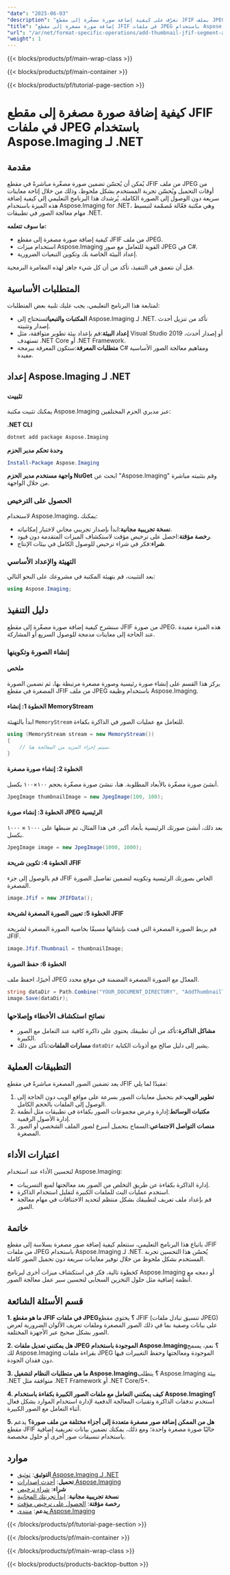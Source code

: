 ```yaml
---
"date": "2025-06-03"
"description": "تعرّف على كيفية إضافة صورة مصغّرة إلى مقطع JFIF بملف JPEG باستخدام Aspose.Imaging لـ .NET. حسّن أوقات تحميل الصور وتجربة المستخدم مع هذا الدليل الشامل."
"title": "إضافة صورة مصغرة إلى مقطع JFIF في ملفات JPEG باستخدام Aspose.Imaging لـ .NET"
"url": "/ar/net/format-specific-operations/add-thumbnail-jfif-segment-aspose-imaging-net/"
"weight": 1
---
```


{{< blocks/products/pf/main-wrap-class >}}

{{< blocks/products/pf/main-container >}}

{{< blocks/products/pf/tutorial-page-section >}}
# كيفية إضافة صورة مصغرة إلى مقطع JFIF في ملفات JPEG باستخدام Aspose.Imaging لـ .NET

## مقدمة

يُمكن أن يُحسّن تضمين صورة مصغّرة مباشرةً في مقطع JFIF من ملف JPEG من أوقات التحميل ويُحسّن تجربة المستخدم بشكل ملحوظ، وذلك من خلال إتاحة معاينات سريعة دون الوصول إلى الصورة الكاملة. يُرشدك هذا البرنامج التعليمي إلى كيفية إضافة هذه الميزة باستخدام Aspose.Imaging for .NET، وهي مكتبة فعّالة مُصمّمة لتبسيط مهام معالجة الصور في تطبيقات .NET.

**ما سوف تتعلمه:**
- كيفية إضافة صورة مصغرة إلى مقطع JFIF من ملف JPEG.
- استخدام ميزات Aspose.Imaging القوية للتعامل مع صور JPEG في C#.
- إعداد البيئة الخاصة بك وتكوين التبعيات الضرورية.

قبل أن نتعمق في التنفيذ، تأكد من أن كل شيء جاهز لهذه المغامرة البرمجية.

## المتطلبات الأساسية

لمتابعة هذا البرنامج التعليمي، يجب عليك تلبية بعض المتطلبات:

- **المكتبات والتبعيات**ستحتاج إلى Aspose.Imaging لـ .NET. تأكد من تنزيل أحدث إصدار وتثبيته.
- **إعداد البيئة**:قم بإعداد بيئة تطوير متوافقة، مثل Visual Studio 2019 أو إصدار أحدث، تستهدف .NET Core أو .NET Framework.
- **متطلبات المعرفة**:ستكون المعرفة ببرمجة C# ومفاهيم معالجة الصور الأساسية مفيدة.

## إعداد Aspose.Imaging لـ .NET

### تثبيت

يمكنك تثبيت مكتبة Aspose.Imaging عبر مديري الحزم المختلفين:

**.NET CLI**
```bash
dotnet add package Aspose.Imaging
```

**وحدة تحكم مدير الحزم**
```powershell
Install-Package Aspose.Imaging
```

**واجهة مستخدم مدير الحزم NuGet**
ابحث عن "Aspose.Imaging" وقم بتثبيته مباشرة من خلال الواجهة.

### الحصول على الترخيص

لاستخدام Aspose.Imaging، يمكنك:
- **نسخة تجريبية مجانية**:ابدأ بإصدار تجريبي مجاني لاختبار إمكانياته.
- **رخصة مؤقتة**:احصل على ترخيص مؤقت لاستكشاف الميزات المتقدمة دون قيود.
- **شراء**:فكر في شراء ترخيص للوصول الكامل في بيئات الإنتاج.

### التهيئة والإعداد الأساسي

بعد التثبيت، قم بتهيئة المكتبة في مشروعك على النحو التالي:

```csharp
using Aspose.Imaging;
```

## دليل التنفيذ

سنشرح كيفية إضافة صورة مصغّرة إلى مقطع JFIF من صورة JPEG. هذه الميزة مفيدة عند الحاجة إلى معاينات مدمجة للوصول السريع أو المشاركة.

### إنشاء الصورة وتكوينها

#### ملخص

يركز هذا القسم على إنشاء صورة رئيسية وصورة مصغرة مرتبطة بها، ثم تضمين الصورة المصغرة في مقطع JFIF من ملف JPEG باستخدام وظيفة Aspose.Imaging.

#### الخطوة 1: إنشاء MemoryStream

ابدأ بالتهيئة `MemoryStream` للتعامل مع عمليات الصور في الذاكرة بكفاءة.

```csharp
using (MemoryStream stream = new MemoryStream())
{
    // سيتم إجراء المزيد من المعالجة هنا.
}
```

#### الخطوة 2: إنشاء صورة مصغرة

أنشئ صورة مصغّرة بالأبعاد المطلوبة. هنا، ننشئ صورة مصغّرة بحجم ١٠٠×١٠٠ بكسل.

```csharp
JpegImage thumbnailImage = new JpegImage(100, 100);
```

#### الخطوة 3: إنشاء صورة JPEG الرئيسية

بعد ذلك، أنشئ صورتك الرئيسية بأبعاد أكبر. في هذا المثال، تم ضبطها على ١٠٠٠ × ١٠٠٠ بكسل.

```csharp
JpegImage image = new JpegImage(1000, 1000);
```

#### الخطوة 4: تكوين شريحة JFIF

قم بالوصول إلى جزء JFIF الخاص بصورتك الرئيسية وتكوينه لتضمين تفاصيل الصورة المصغرة.

```csharp
image.Jfif = new JFIFData();
```

#### الخطوة 5: تعيين الصورة المصغرة لشريحة JFIF

قم بربط الصورة المصغرة التي قمت بإنشائها مسبقًا بخاصية الصورة المصغرة لشريحة JFIF.

```csharp
image.Jfif.Thumbnail = thumbnailImage;
```

#### الخطوة 6: حفظ الصورة

أخيرًا، احفظ ملف JPEG المعدّل مع الصورة المصغرة المضمنة في موقع محدد.

```csharp
string dataDir = Path.Combine("YOUR_DOCUMENT_DIRECTORY", "AddThumbnailToJFIFSegment_out.jpeg");
image.Save(dataDir);
```

### نصائح استكشاف الأخطاء وإصلاحها

- **مشاكل الذاكرة**:تأكد من أن تطبيقك يحتوي على ذاكرة كافية عند التعامل مع الصور الكبيرة.
- **مسارات الملفات**:تأكد من ذلك `dataDir` يشير إلى دليل صالح مع أذونات الكتابة.

## التطبيقات العملية

يعد تضمين الصور المصغرة مباشرةً في مقطع JFIF مفيدًا لما يلي:
1. **تطوير الويب**:قم بتحميل معاينات الصور بسرعة على مواقع الويب دون الحاجة إلى الوصول إلى الملفات بالحجم الكامل.
2. **مكتبات الوسائط**:إدارة وعرض مجموعات الصور بكفاءة في تطبيقات مثل أنظمة إدارة الأصول الرقمية.
3. **منصات التواصل الاجتماعي**:السماح بتحميل أسرع لصور الملف الشخصي أو الصور المصغرة.

## اعتبارات الأداء

لتحسين الأداء عند استخدام Aspose.Imaging:
- إدارة الذاكرة بكفاءة عن طريق التخلص من الصور بعد معالجتها لمنع التسريبات.
- استخدم عمليات البث للملفات الكبيرة لتقليل استخدام الذاكرة.
- قم بإعداد ملف تعريف لتطبيقك بشكل منتظم لتحديد الاختناقات في مهام معالجة الصور.

## خاتمة

باتباع هذا البرنامج التعليمي، ستتعلم كيفية إضافة صور مصغرة بسلاسة إلى مقطع JFIF من ملفات JPEG باستخدام Aspose.Imaging لـ .NET. يُحسّن هذا التحسين تجربة المستخدم بشكل ملحوظ من خلال توفير معاينات سريعة دون تحميل الصور كاملة.

كخطوة تالية، فكر في استكشاف ميزات أخرى لبرنامج Aspose.Imaging أو دمجه مع أنظمة إضافية مثل حلول التخزين السحابي لتحسين سير عمل معالجة الصور.

## قسم الأسئلة الشائعة

**1. ما هو مقطع JFIF في ملفات JPEG؟**
يحتوي مقطع JFIF (تنسيق تبادل ملفات JPEG) على بيانات وصفية بما في ذلك الصور المصغرة وملفات تعريف الألوان الضرورية لعرض الصور بشكل صحيح عبر الأجهزة المختلفة.

**2. هل يمكنني تعديل ملفات JPEG الموجودة باستخدام Aspose.Imaging؟**
نعم، يسمح لك Aspose.Imaging بقراءة ملفات JPEG الموجودة ومعالجتها وحفظ التغييرات فيها دون فقدان الجودة.

**3. ما هي متطلبات النظام لتشغيل Aspose.Imaging؟**
يتطلب Aspose.Imaging بيئة .NET متوافقة مثل .NET Framework أو .NET Core/5+.

**4. كيف يمكنني التعامل مع ملفات الصور الكبيرة بكفاءة باستخدام Aspose.Imaging؟**
استخدم تدفقات الذاكرة وتقنيات المعالجة الدفعية لإدارة استخدام الموارد بشكل فعال أثناء التعامل مع الصور الكبيرة.

**5. هل من الممكن إضافة صور مصغرة متعددة إلى أجزاء مختلفة من ملف صورة؟**
يدعم مقطع JFIF حاليًا صورة مصغرة واحدة؛ ومع ذلك، يمكنك تضمين بيانات تعريفية إضافية باستخدام تنسيقات صور أخرى أو حلول مخصصة.

## موارد
- **التوثيق**: [توثيق Aspose.Imaging لـ .NET](https://reference.aspose.com/imaging/net/)
- **تحميل**: [أحدث إصدارات Aspose.Imaging](https://releases.aspose.com/imaging/net/)
- **شراء**: [شراء ترخيص](https://purchase.aspose.com/buy)
- **نسخة تجريبية مجانية**: [ابدأ تجربتك المجانية](https://releases.aspose.com/imaging/net/)
- **رخصة مؤقتة**: [الحصول على ترخيص مؤقت](https://purchase.aspose.com/temporary-license/)
- **يدعم**: [منتدى Aspose.Imaging](https://forum.aspose.com/c/imaging/10)

{{< /blocks/products/pf/tutorial-page-section >}}

{{< /blocks/products/pf/main-container >}}

{{< /blocks/products/pf/main-wrap-class >}}

{{< blocks/products/products-backtop-button >}}